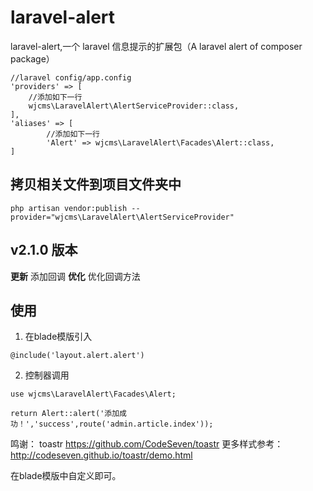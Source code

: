# laravel-alert

laravel-alert,一个 laravel 信息提示的扩展包（A laravel alert of composer package）

```
//laravel config/app.config
'providers' => [
    //添加如下一行
    wjcms\LaravelAlert\AlertServiceProvider::class,
],
'aliases' => [
        //添加如下一行
        'Alert' => wjcms\LaravelAlert\Facades\Alert::class,
]
```

## 拷贝相关文件到项目文件夹中
```
php artisan vendor:publish --provider="wjcms\LaravelAlert\AlertServiceProvider"
```



## v2.1.0 版本 
**更新** 添加回调
**优化** 优化回调方法

## 使用
1. 在blade模版引入
```
@include('layout.alert.alert')
```
2. 控制器调用
```
use wjcms\LaravelAlert\Facades\Alert;

return Alert::alert('添加成功！','success',route('admin.article.index'));
```


鸣谢：
toastr https://github.com/CodeSeven/toastr
更多样式参考：http://codeseven.github.io/toastr/demo.html

在blade模版中自定义即可。


